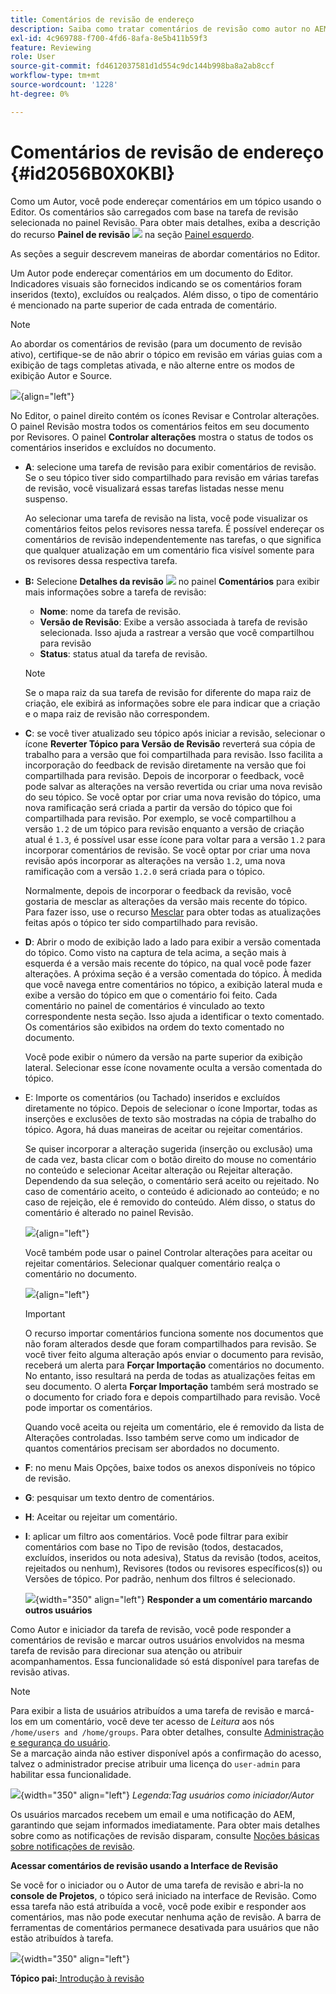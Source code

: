 ```yaml
---
title: Comentários de revisão de endereço
description: Saiba como tratar comentários de revisão como autor no AEM Guides. Descubra como um autor pode editar, filtrar, aceitar ou rejeitar comentários em um documento.
exl-id: 4c969788-f700-4fd6-8afa-8e5b411b59f3
feature: Reviewing
role: User
source-git-commit: fd4612037581d1d554c9dc144b998ba8a2ab8ccf
workflow-type: tm+mt
source-wordcount: '1228'
ht-degree: 0%

---
```


# Comentários de revisão de endereço {#id2056B0X0KBI}

Como um Autor, você pode endereçar comentários em um tópico usando o Editor. Os comentários são carregados com base na tarefa de revisão selecionada no painel Revisão. Para obter mais detalhes, exiba a descrição do recurso **Painel de revisão** ![](images/active-review-tasklist-icon.svg) na seção [Painel esquerdo](../user-guide/web-editor-left-panel.md).

As seções a seguir descrevem maneiras de abordar comentários no Editor.

Um Autor pode endereçar comentários em um documento do Editor. Indicadores visuais são fornecidos indicando se os comentários foram inseridos \(texto\), excluídos ou realçados. Além disso, o tipo de comentário é mencionado na parte superior de cada entrada de comentário.

>[!NOTE]
>
> Ao abordar os comentários de revisão \(para um documento de revisão ativo\), certifique-se de não abrir o tópico em revisão em várias guias com a exibição de tags completas ativada, e não alterne entre os modos de exibição Autor e Source.

![](images/comments-page-web-editor_cs-new.png){align="left"}

No Editor, o painel direito contém os ícones Revisar e Controlar alterações. O painel Revisão mostra todos os comentários feitos em seu documento por Revisores. O painel **Controlar alterações** mostra o status de todos os comentários inseridos e excluídos no documento.

- **A**: selecione uma tarefa de revisão para exibir comentários de revisão. Se o seu tópico tiver sido compartilhado para revisão em várias tarefas de revisão, você visualizará essas tarefas listadas nesse menu suspenso.

  Ao selecionar uma tarefa de revisão na lista, você pode visualizar os comentários feitos pelos revisores nessa tarefa. É possível endereçar os comentários de revisão independentemente nas tarefas, o que significa que qualquer atualização em um comentário fica visível somente para os revisores dessa respectiva tarefa.

- **B:** Selecione **Detalhes da revisão** ![](images/active-review-info-icon.svg) no painel **Comentários** para exibir mais informações sobre a tarefa de revisão:

   - **Nome**: nome da tarefa de revisão.
   - **Versão de Revisão**: Exibe a versão associada à tarefa de revisão selecionada. Isso ajuda a rastrear a versão que você compartilhou para revisão
   - **Status**: status atual da tarefa de revisão.

  >[!NOTE]
  >
  > Se o mapa raiz da sua tarefa de revisão for diferente do mapa raiz de criação, ele exibirá as informações sobre ele para indicar que a criação e o mapa raiz de revisão não correspondem.

- **C**: se você tiver atualizado seu tópico após iniciar a revisão, selecionar o ícone **Reverter Tópico para Versão de Revisão** reverterá sua cópia de trabalho para a versão que foi compartilhada para revisão. Isso facilita a incorporação do feedback de revisão diretamente na versão que foi compartilhada para revisão. Depois de incorporar o feedback, você pode salvar as alterações na versão revertida ou criar uma nova revisão do seu tópico. Se você optar por criar uma nova revisão do tópico, uma nova ramificação será criada a partir da versão do tópico que foi compartilhada para revisão. Por exemplo, se você compartilhou a versão `1.2` de um tópico para revisão enquanto a versão de criação atual é `1.3`, é possível usar esse ícone para voltar para a versão `1.2` para incorporar comentários de revisão. Se você optar por criar uma nova revisão após incorporar as alterações na versão `1.2`, uma nova ramificação com a versão `1.2.0` será criada para o tópico.

  Normalmente, depois de incorporar o feedback da revisão, você gostaria de mesclar as alterações da versão mais recente do tópico. Para fazer isso, use o recurso [Mesclar](web-editor-features.md#id205DF04E0HS) para obter todas as atualizações feitas após o tópico ter sido compartilhado para revisão.

- **D**: Abrir o modo de exibição lado a lado para exibir a versão comentada do tópico. Como visto na captura de tela acima, a seção mais à esquerda é a versão mais recente do tópico, na qual você pode fazer alterações. A próxima seção é a versão comentada do tópico. À medida que você navega entre comentários no tópico, a exibição lateral muda e exibe a versão do tópico em que o comentário foi feito. Cada comentário no painel de comentários é vinculado ao texto correspondente nesta seção. Isso ajuda a identificar o texto comentado. Os comentários são exibidos na ordem do texto comentado no documento.

  Você pode exibir o número da versão na parte superior da exibição lateral. Selecionar esse ícone novamente oculta a versão comentada do tópico.

- E: Importe os comentários \(ou Tachado\) inseridos e excluídos diretamente no tópico. Depois de selecionar o ícone Importar, todas as inserções e exclusões de texto são mostradas na cópia de trabalho do tópico. Agora, há duas maneiras de aceitar ou rejeitar comentários.

  Se quiser incorporar a alteração sugerida \(inserção ou exclusão\) uma de cada vez, basta clicar com o botão direito do mouse no comentário no conteúdo e selecionar Aceitar alteração ou Rejeitar alteração. Dependendo da sua seleção, o comentário será aceito ou rejeitado. No caso de comentário aceito, o conteúdo é adicionado ao conteúdo; e no caso de rejeição, ele é removido do conteúdo. Além disso, o status do comentário é alterado no painel Revisão.

  ![](images/import-comment-accept-web-editor_cs-new.png){align="left"}

  Você também pode usar o painel Controlar alterações para aceitar ou rejeitar comentários. Selecionar qualquer comentário realça o comentário no documento.

  ![](images/changes-tab_cs-new.png){align="left"}

  >[!IMPORTANT]
  >
  > O recurso importar comentários funciona somente nos documentos que não foram alterados desde que foram compartilhados para revisão. Se você tiver feito alguma alteração após enviar o documento para revisão, receberá um alerta para **Forçar Importação** comentários no documento. No entanto, isso resultará na perda de todas as atualizações feitas em seu documento. O alerta **Forçar Importação** também será mostrado se o documento for criado fora e depois compartilhado para revisão. Você pode importar os comentários.

  Quando você aceita ou rejeita um comentário, ele é removido da lista de Alterações controladas. Isso também serve como um indicador de quantos comentários precisam ser abordados no documento.

- **F**: no menu Mais Opções, baixe todos os anexos disponíveis no tópico de revisão.
- **G**: pesquisar um texto dentro de comentários.
- **H**: Aceitar ou rejeitar um comentário.

- **I**: aplicar um filtro aos comentários. Você pode filtrar para exibir comentários com base no Tipo de revisão \(todos, destacados, excluídos, inseridos ou nota adesiva\), Status da revisão \(todos, aceitos, rejeitados ou nenhum\), Revisores \(todos ou revisores específicos\(s\)\) ou Versões de tópico. Por padrão, nenhum dos filtros é selecionado.

  ![](images/review-comments-author-filter.png){width="350" align="left"}
  **Responder a um comentário marcando outros usuários**

Como Autor e iniciador da tarefa de revisão, você pode responder a comentários de revisão e marcar outros usuários envolvidos na mesma tarefa de revisão para direcionar sua atenção ou atribuir acompanhamentos. Essa funcionalidade só está disponível para tarefas de revisão ativas.

>[!NOTE]
>
> Para exibir a lista de usuários atribuídos a uma tarefa de revisão e marcá-los em um comentário, você deve ter acesso de *Leitura* aos nós `/home/users and /home/groups`. Para obter detalhes, consulte [Administração e segurança do usuário](../cs-install-guide/user-admin-sec.md#additional-notes-on-user-groups). <br> Se a marcação ainda não estiver disponível após a confirmação do acesso, talvez o administrador precise atribuir uma licença do `user-admin` para habilitar essa funcionalidade.

![](images/tag-users-review.png){width="350" align="left"}
*Legenda:Tag usuários como iniciador/Autor*

Os usuários marcados recebem um email e uma notificação do AEM, garantindo que sejam informados imediatamente. Para obter mais detalhes sobre como as notificações de revisão disparam, consulte [Noções básicas sobre notificações de revisão](./review-understanding-review-notifications.md).

**Acessar comentários de revisão usando a Interface de Revisão**

Se você for o iniciador ou o Autor de uma tarefa de revisão e abri-la no **console de Projetos**, o tópico será iniciado na interface de Revisão. Como essa tarefa não está atribuída a você, você pode exibir e responder aos comentários, mas não pode executar nenhuma ação de revisão. A barra de ferramentas de comentários permanece desativada para usuários que não estão atribuídos à tarefa.

![](images/review-comments-toolbar-disabled.png){width="350" align="left"}

**Tópico pai:**[ Introdução à revisão](review.md)
